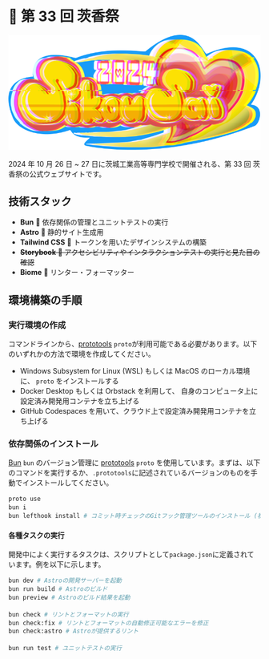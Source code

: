 # 💞 第 33 回 茨香祭

![第33回茨香祭のロゴ](https://raw.githubusercontent.com/shikosai33/shikosai33-web/main/.github/shikosai33.png)

2024 年 10 月 26 日 ~ 27 日に茨城工業高等専門学校で開催される、第 33 回 茨香祭の公式ウェブサイトです。

## 技術スタック

- **Bun** 🥟 依存関係の管理とユニットテストの実行
- **Astro** 🚀 静的サイト生成用
- **Tailwind CSS** 💨 トークンを用いたデザインシステムの構築
- ~~**Storybook** 📕 アクセシビリティやインタラクションテストの実行と見た目の確認~~
- **Biome** 🌊 リンター・フォーマッター

## 環境構築の手順

### 実行環境の作成

コマンドラインから、[prototools](https://moonrepo.dev/docs/proto/install) `proto`が利用可能である必要があります。以下のいずれかの方法で環境を作成してください。

- Windows Subsystem for Linux (WSL) もしくは MacOS のローカル環境に、 `proto` をインストールする
- Docker Desktop もしくは Orbstack を利用して、 自身のコンピュータ上に設定済み開発用コンテナを立ち上げる
- GitHub Codespaces を用いて、クラウド上で設定済み開発用コンテナを立ち上げる

### 依存関係のインストール

[Bun](https://bun.sh/) `bun` のバージョン管理に [prototools](https://moonrepo.dev/docs/proto/install) `proto` を使用しています。まずは、以下のコマンドを実行するか、`.prototools`に記述されているバージョンのものを手動でインストールしてください。

```sh
proto use
bun i
bun lefthook install # コミット時チェックのGitフック管理ツールのインストール (初回のみ)
```

#### 各種タスクの実行

開発中によく実行するタスクは、スクリプトとして`package.json`に定義されています。例を以下に示します。

```sh
bun dev # Astroの開発サーバーを起動
bun run build # Astroのビルド
bun preview # Astroのビルド結果を起動

bun check # リントとフォーマットの実行
bun check:fix # リントとフォーマットの自動修正可能なエラーを修正
bun check:astro # Astroが提供するリント

bun run test # ユニットテストの実行
```
